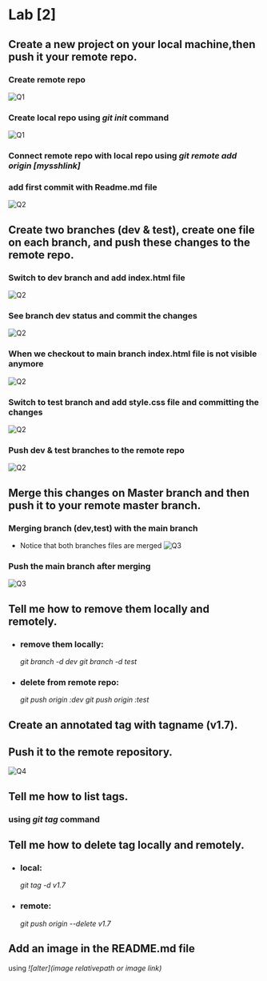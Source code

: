 # Lab [2]

## Create a new project on your local machine,then push it your remote repo.
### Create remote repo
![Q1](./Pics/1.png)
### Create local repo using *git init* command
![Q1](./Pics/1.1.png)
### Connect remote repo with local repo using *git remote add origin [mysshlink]*
### add first commit with Readme.md file
![Q2](./Pics/2.png)

## Create two branches (dev & test), create one file on each branch, and push these changes to the remote repo.
### Switch to dev branch and add index.html file 
![Q2](./Pics/2.1.png)
### See branch dev status and commit the changes
![Q2](./Pics/2.2.png)
### When we checkout to main branch index.html file is not visible anymore
![Q2](./Pics/2.4.png)
### Switch to test branch and add style.css file and committing the changes
![Q2](./Pics/2.5.png)
### Push dev & test branches to the remote repo
![Q2](./Pics/2.6.png)

## Merge this changes on Master branch and then push it to your remote master branch.
### Merging branch (dev,test) with the main branch 
- Notice that both branches files are merged 
![Q3](./Pics/3.png)
### Push the main branch after merging 
![Q3](./Pics/3.1.png)

## Tell me how to remove them locally and remotely.
- ### remove them locally:
  *git branch -d dev*
  *git branch -d test*
  
- ### delete from remote repo: 
  *git push origin :dev*
  *git push origin :test*
## Create an annotated tag with tagname (v1.7).
## Push it to the remote repository.
![Q4](./Pics/4.png)
## Tell me how to list tags.
### using *git tag* command
## Tell me how to delete tag locally and remotely.
- ### local:
   *git tag -d v1.7*
- ### remote:
   *git push origin --delete v1.7*

## Add an image in the README.md file
using *![alter](image relativepath or image link)*
  
